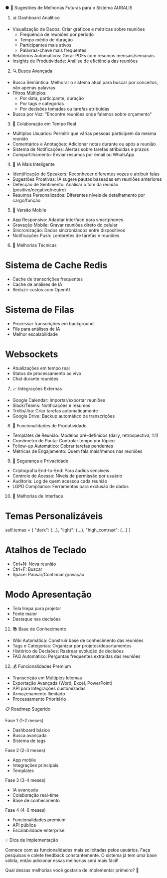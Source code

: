 ● 🚀 Sugestões de Melhorias Futuras para o Sistema AURALIS

  1. 📊 Dashboard Analítico

  - Visualização de Dados: Criar gráficos e métricas sobre reuniões
    - Frequência de reuniões por período
    - Tempo médio de duração
    - Participantes mais ativos
    - Palavras-chave mais frequentes
  - Relatórios Automáticos: Gerar PDFs com resumos mensais/semanais
  - Insights de Produtividade: Análise de eficiência das reuniões

  2. 🔍 Busca Avançada

  - Busca Semântica: Melhorar o sistema atual para buscar por conceitos, não apenas palavras
  - Filtros Múltiplos:
    - Por data, participante, duração
    - Por tags e categorias
    - Por decisões tomadas ou tarefas atribuídas
  - Busca por Voz: "Encontre reuniões onde falamos sobre orçamento"

  3. 👥 Colaboração em Tempo Real

  - Múltiplos Usuários: Permitir que várias pessoas participem da mesma reunião
  - Comentários e Anotações: Adicionar notas durante ou após a reunião
  - Sistema de Notificações: Alertas sobre tarefas atribuídas e prazos
  - Compartilhamento: Enviar resumos por email ou WhatsApp

  4. 🤖 IA Mais Inteligente

  - Identificação de Speakers: Reconhecer diferentes vozes e atribuir falas
  - Sugestões Proativas: IA sugere pautas baseadas em reuniões anteriores
  - Detecção de Sentimento: Analisar o tom da reunião (positivo/negativo/neutro)
  - Resumos Personalizados: Diferentes níveis de detalhamento por cargo/função

  5. 📱 Versão Mobile

  - App Responsivo: Adaptar interface para smartphones
  - Gravação Mobile: Gravar reuniões direto do celular
  - Sincronização: Dados sincronizados entre dispositivos
  - Notificações Push: Lembretes de tarefas e reuniões

  6. 🔧 Melhorias Técnicas

  # Sistema de Cache Redis
  - Cache de transcrições frequentes
  - Cache de análises de IA
  - Reduzir custos com OpenAI

  # Sistema de Filas
  - Processar transcrições em background
  - Fila para análises de IA
  - Melhor escalabilidade

  # Websockets
  - Atualizações em tempo real
  - Status de processamento ao vivo
  - Chat durante reuniões

  7. 📈 Integrações Externas

  - Google Calendar: Importar/exportar reuniões
  - Slack/Teams: Notificações e resumos
  - Trello/Jira: Criar tarefas automaticamente
  - Google Drive: Backup automático de transcrições

  8. 🎯 Funcionalidades de Produtividade

  - Templates de Reunião: Modelos pré-definidos (daily, retrospectiva, 1:1)
  - Cronômetro de Pauta: Controlar tempo por tópico
  - Follow-up Automático: Cobrar tarefas pendentes
  - Métricas de Engajamento: Quem fala mais/menos nas reuniões

  9. 🔐 Segurança e Privacidade

  - Criptografia End-to-End: Para áudios sensíveis
  - Controle de Acesso: Níveis de permissão por usuário
  - Auditoria: Log de quem acessou cada reunião
  - LGPD Compliance: Ferramentas para exclusão de dados

  10. 🎨 Melhorias de Interface

  # Temas Personalizáveis
  self.temas = {
      "dark": {...},
      "light": {...},
      "high_contrast": {...}
  }

  # Atalhos de Teclado
  - Ctrl+N: Nova reunião
  - Ctrl+F: Buscar
  - Space: Pausar/Continuar gravação

  # Modo Apresentação
  - Tela limpa para projetar
  - Fonte maior
  - Destaque nas decisões

  11. 📚 Base de Conhecimento

  - Wiki Automática: Construir base de conhecimento das reuniões
  - Tags e Categorias: Organizar por projetos/departamentos
  - Histórico de Decisões: Rastrear evolução de decisões
  - FAQ Automático: Perguntas frequentes extraídas das reuniões

  12. 💰 Funcionalidades Premium

  - Transcrição em Múltiplos Idiomas
  - Exportação Avançada (Word, Excel, PowerPoint)
  - API para Integrações customizadas
  - Armazenamento Ilimitado
  - Processamento Prioritário

  📋 Roadmap Sugerido

  Fase 1 (1-2 meses)
  - Dashboard básico
  - Busca avançada
  - Sistema de tags

  Fase 2 (2-3 meses)
  - App mobile
  - Integrações principais
  - Templates

  Fase 3 (3-4 meses)
  - IA avançada
  - Colaboração real-time
  - Base de conhecimento

  Fase 4 (4-6 meses)
  - Funcionalidades premium
  - API pública
  - Escalabilidade enterprise

  💡 Dica de Implementação

  Comece com as funcionalidades mais solicitadas pelos usuários. Faça pesquisas e colete feedback
  constantemente. O sistema já tem uma base sólida, então adicionar essas melhorias será mais fácil!

  Qual dessas melhorias você gostaria de implementar primeiro? 🎯